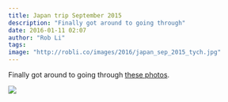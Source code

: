 ```yaml
---
title: Japan trip September 2015
description: "Finally got around to going through"
date: 2016-01-11 02:07
author: "Rob Li"
tags:
image: "http://robli.co/images/2016/japan_sep_2015_tych.jpg"
---
```


Finally got around to going through [these photos][1].

[![][image-1]][2]

[1]:	/photos/japan-sep-2015/
[2]:	/photos/japan-sep-2015/

[image-1]:	/images/2016/01/japan_sep_2015_tych.jpg